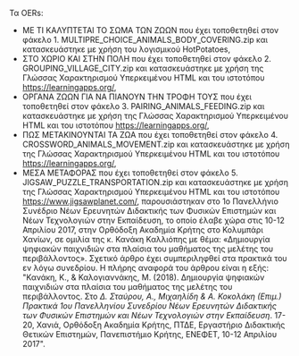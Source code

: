 Τα OERs:
-  ΜΕ ΤΙ ΚΑΛΥΠΤΕΤΑΙ ΤΟ ΣΩΜΑ ΤΩΝ ΖΩΩΝ που έχει τοποθετηθεί στον φάκελο 1. MULTIPRE_CHOICE_ANIMALS_BODY_COVERING.zip και κατασκευάστηκε με χρήση του λογισμικού HotPotatoes,
-  ΣΤΟ ΧΩΡΙΟ ΚΑΙ ΣΤΗΝ ΠΟΛΗ που έχει τοποθετηθεί στον φάκελο 2. GROUPING_VILLAGE_CITY.zip και κατασκευάστηκε με χρήση της Γλώσσας Χαρακτηρισμού Υπερκειμένου HTML και του ιστοτόπου https://learningapps.org/,
-  ΟΡΓΑΝΑ ΖΩΩΝ ΓΙΑ ΝΑ ΠΙΑΝΟΥΝ ΤΗΝ ΤΡΟΦΗ ΤΟΥΣ που έχει τοποθετηθεί στον φάκελο 3. PAIRING_ANIMALS_FEEDING.zip και κατασκευάστηκε με χρήση της Γλώσσας Χαρακτηρισμού Υπερκειμένου HTML και του ιστοτόπου https://learningapps.org/,
-  ΠΩΣ ΜΕΤΑΚΙΝΟΥΝΤΑΙ ΤΑ ΖΩΑ που έχει τοποθετηθεί στον φάκελο 4. CROSSWORD_ANIMALS_MOVEMENT.zip και κατασκευάστηκε με χρήση της Γλώσσας Χαρακτηρισμού Υπερκειμένου HTML και του ιστοτόπου https://learningapps.org/,
-  ΜΕΣΑ ΜΕΤΑΦΟΡΑΣ που έχει τοποθετηθεί στον φάκελο 5. JIGSAW_PUZZLE_TRANSPORTATION.zip και κατασκευάστηκε με χρήση της Γλώσσας Χαρακτηρισμού Υπερκειμένου HTML και του ιστοτόπου https://www.jigsawplanet.com/,
παρουσιάστηκαν στο 1ο Πανελλήνιο Συνέδριο Νέων Ερευνητών Διδακτικής των Φυσικών Επιστημών και Νέων Τεχνολογιών στην Εκπαίδευση, το οποίο έλαβε χώρα στις 10-12 Απριλίου 2017, στην Ορθόδοξη Ακαδημία Κρήτης στο Κολυμπάρι Χανίων, σε ομιλία της κ. Κανάκη Καλλιόπης με θέμα: «Δημιουργία ψηφιακών παιχνιδιών στα πλαίσια του μαθήματος της μελέτης του περιβάλλοντος». Σχετικό άρθρο έχει συμπεριληφθεί στα πρακτικά του εν λόγω συνεδρίου. Η πλήρης αναφορά του άρθρου είναι η εξής:
"Κανάκη, Κ., & Καλογιαννάκης, Μ. (2018). Δημιουργία ψηφιακών παιχνιδιών στα πλαίσια του μαθήματος της μελέτης του περιβάλλοντος. Στο *Δ. Σταύρου, Α., Μιχαηλίδη & Α. Κοκολάκη (Επιμ.) Πρακτικά 1ου Πανελληνίου Συνεδρίου Νέων Ερευνητών Διδακτικής των Φυσικών Επιστημών και Νέων Τεχνολογιών στην Εκπαίδευση*. 17-20, Χανιά, Ορθόδοξη Ακαδημία Κρήτης, ΠΤΔΕ, Εργαστήριο Διδακτικής Θετικών Επιστημών, Πανεπιστήμιο Κρήτης, ΕΝΕΦΕΤ, 10-12 Απριλίου 2017".
